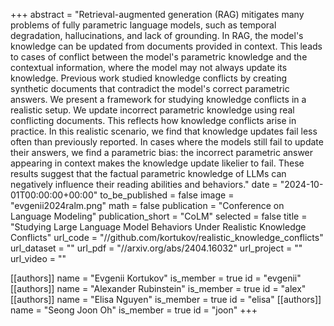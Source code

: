 +++
abstract = "Retrieval-augmented generation (RAG) mitigates many problems of fully parametric language models, such as temporal degradation, hallucinations, and lack of grounding. In RAG, the model's knowledge can be updated from documents provided in context. This leads to cases of conflict between the model's parametric knowledge and the contextual information, where the model may not always update its knowledge. Previous work studied knowledge conflicts by creating synthetic documents that contradict the model's correct parametric answers. We present a framework for studying knowledge conflicts in a realistic setup. We update incorrect parametric knowledge using real conflicting documents. This reflects how knowledge conflicts arise in practice. In this realistic scenario, we find that knowledge updates fail less often than previously reported. In cases where the models still fail to update their answers, we find a parametric bias: the incorrect parametric answer appearing in context makes the knowledge update likelier to fail. These results suggest that the factual parametric knowledge of LLMs can negatively influence their reading abilities and behaviors."
date = "2024-10-01T00:00:00+00:00"
to_be_published = false
image = "evgenii2024ralm.png"
math = false
publication = "Conference on Language Modeling"
publication_short = "CoLM"
selected = false
title = "Studying Large Language Model Behaviors Under Realistic Knowledge Conflicts"
url_code = "//github.com/kortukov/realistic_knowledge_conflicts"
url_dataset = ""
url_pdf = "//arxiv.org/abs/2404.16032"
url_project = ""
url_video = ""


[[authors]]
    name = "Evgenii Kortukov"
    is_member = true
    id = "evgenii"
[[authors]]
    name = "Alexander Rubinstein"
    is_member = true
    id = "alex"
[[authors]]
    name = "Elisa Nguyen"
    is_member = true
    id = "elisa"
[[authors]]
    name = "Seong Joon Oh"
    is_member = true
    id = "joon"
+++
